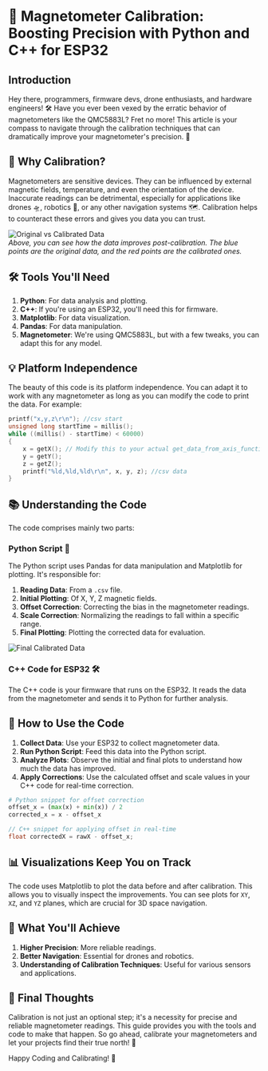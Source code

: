 
# 🧭 Magnetometer Calibration: Boosting Precision with Python and C++ for ESP32

## Introduction
Hey there, programmers, firmware devs, drone enthusiasts, and hardware engineers! 🛠️ Have you ever been vexed by the erratic behavior of magnetometers like the QMC5883L? Fret no more! This article is your compass to navigate through the calibration techniques that can dramatically improve your magnetometer's precision. 🎯

## 🤔 Why Calibration?

Magnetometers are sensitive devices. They can be influenced by external magnetic fields, temperature, and even the orientation of the device. Inaccurate readings can be detrimental, especially for applications like drones 🛸, robotics 🤖, or any other navigation systems 🗺️. Calibration helps to counteract these errors and gives you data you can trust.

![Original vs Calibrated Data](placeholder_image_url_1.png)  
*Above, you can see how the data improves post-calibration. The blue points are the original data, and the red points are the calibrated ones.*

## 🛠️ Tools You'll Need

1. **Python**: For data analysis and plotting.
2. **C++**: If you're using an ESP32, you'll need this for firmware.
3. **Matplotlib**: For data visualization.
4. **Pandas**: For data manipulation.
5. **Magnetometer**: We're using QMC5883L, but with a few tweaks, you can adapt this for any model.

## 💡 Platform Independence

The beauty of this code is its platform independence. You can adapt it to work with any magnetometer as long as you can modify the code to print the data. For example:

```cpp
printf("x,y,z\r\n"); //csv start
unsigned long startTime = millis();
while ((millis() - startTime) < 60000)
{
	x = getX(); // Modify this to your actual get_data_from_axis_function()
	y = getY(); 
	z = getZ();
	printf("%ld,%ld,%ld\r\n", x, y, z); //csv data
}
```

## 📚 Understanding the Code

The code comprises mainly two parts:

### Python Script 🐍
The Python script uses Pandas for data manipulation and Matplotlib for plotting. It's responsible for:

1. **Reading Data**: From a `.csv` file.
2. **Initial Plotting**: Of X, Y, Z magnetic fields.
3. **Offset Correction**: Correcting the bias in the magnetometer readings.
4. **Scale Correction**: Normalizing the readings to fall within a specific range.
5. **Final Plotting**: Plotting the corrected data for evaluation.

![Final Calibrated Data](placeholder_image_url_2.png)

### C++ Code for ESP32 🛠️
The C++ code is your firmware that runs on the ESP32. It reads the data from the magnetometer and sends it to Python for further analysis.

## 🚀 How to Use the Code

1. **Collect Data**: Use your ESP32 to collect magnetometer data.
2. **Run Python Script**: Feed this data into the Python script.
3. **Analyze Plots**: Observe the initial and final plots to understand how much the data has improved.
4. **Apply Corrections**: Use the calculated offset and scale values in your C++ code for real-time correction.

```python
# Python snippet for offset correction
offset_x = (max(x) + min(x)) / 2
corrected_x = x - offset_x
```

```cpp
// C++ snippet for applying offset in real-time
float correctedX = rawX - offset_x;
```

## 📊 Visualizations Keep You on Track
The code uses Matplotlib to plot the data before and after calibration. This allows you to visually inspect the improvements. You can see plots for `XY`, `XZ`, and `YZ` planes, which are crucial for 3D space navigation.

## 🎯 What You'll Achieve
1. **Higher Precision**: More reliable readings.
2. **Better Navigation**: Essential for drones and robotics.
3. **Understanding of Calibration Techniques**: Useful for various sensors and applications.

## 📝 Final Thoughts
Calibration is not just an optional step; it's a necessity for precise and reliable magnetometer readings. This guide provides you with the tools and code to make that happen. So go ahead, calibrate your magnetometers and let your projects find their true north! 🧭

Happy Coding and Calibrating! 🎉
